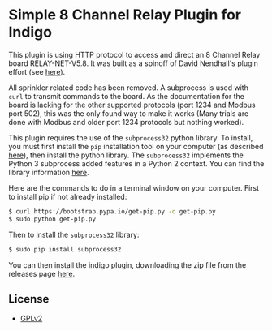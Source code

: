 # Simple 8 Channel Relay Plugin for Indigo

This plugin is using HTTP protocol to access and direct an 8 Channel Relay board RELAY-NET-V5.8. It was built as a spinoff of David Nendhall's plugin effort (see [here](https://github.com/davidnewhall/indigo-8channel-relay)). 

All sprinkler related code has been removed. A subprocess is used with `curl` to transmit commands to the board. As the documentation for the board is lacking for the other supported protocols (port 1234 and Modbus port 502), this was the only found way to make it works (Many trials are done with Modbus and older port 1234 protocols but nothing worked).

This plugin requires the use of the `subprocess32` python library. To install, you must first install the `pip` installation tool on your computer (as described [here](https://pip.pypa.io/en/stable/installing/)), then install the python library. The `subprocess32` implements the Python 3 subprocess added features in a Python 2 context. You can find the library information [here](https://pypi.org/project/subprocess32/).

Here are the commands to do in a terminal window on your computer. First to install pip if not already installed:

```bash
$ curl https://bootstrap.pypa.io/get-pip.py -o get-pip.py
$ sudo python get-pip.py
```

Then to install the `subprocess32` library:

```bash
$ sudo pip install subprocess32
```

You can then install the indigo plugin, downloading the zip file from the releases page [here](https://github.com/turgu1/indigo-simple-8channel-relay/releases).

## License

- [GPLv2](https://www.gnu.org/licenses/old-licenses/gpl-2.0.txt)
